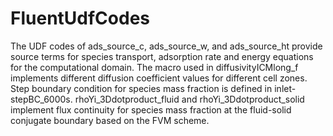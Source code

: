 # FluentUdfCodes

The UDF codes of ads_source_c, ads_source_w, and ads_source_ht provide source terms for species transport, adsorption rate and energy equations for the computational domain. 
The macro used in diffusivityICMlong_f implements different diffusion coefficient values for different cell zones. 
Step boundary condition for species mass fraction is defined in inlet-stepBC_6000s. 
rhoYi_3Ddotproduct_fluid and rhoYi_3Ddotproduct_solid implement flux continuity for species mass fraction at the fluid-solid conjugate boundary based on the FVM scheme.
